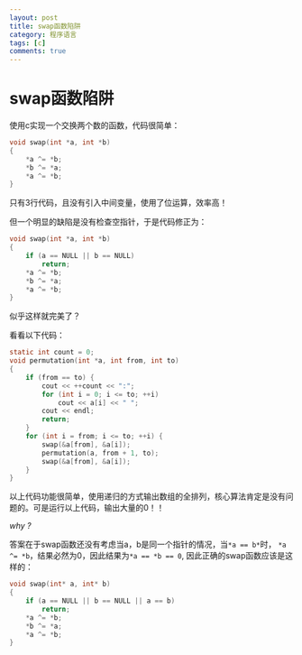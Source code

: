 ```yaml
---
layout: post
title: swap函数陷阱
category: 程序语言
tags: [c]
comments: true
---
```

# swap函数陷阱

使用c实现一个交换两个数的函数，代码很简单：

```c
void swap(int *a, int *b)
{
    *a ^= *b;
    *b ^= *a;
    *a ^= *b;
}
```

只有3行代码，且没有引入中间变量，使用了位运算，效率高！

但一个明显的缺陷是没有检查空指针，于是代码修正为：

```c
void swap(int *a, int *b)
{
    if (a == NULL || b == NULL)
        return;
    *a ^= *b;
    *b ^= *a;
    *a ^= *b;
}
```

似乎这样就完美了？
<!-- more -->

看看以下代码：

```c
static int count = 0;
void permutation(int *a, int from, int to)
{
    if (from == to) {
        cout << ++count << ":";
        for (int i = 0; i <= to; ++i)
            cout << a[i] << " ";
        cout << endl;
        return;
    }
    for (int i = from; i <= to; ++i) {
        swap(&a[from], &a[i]);
        permutation(a, from + 1, to);
        swap(&a[from], &a[i]);
    }
}
```

以上代码功能很简单，使用递归的方式输出数组的全排列，核心算法肯定是没有问题的。可是运行以上代码，输出大量的0！！

*why ?*

答案在于swap函数还没有考虑当a，b是同一个指针的情况，当`*a == b*`时， `*a ^= *b`，结果必然为0，因此结果为`*a == *b == 0`,
因此正确的swap函数应该是这样的：

```c
void swap(int* a, int* b)
{
    if (a == NULL || b == NULL || a == b)
        return;
    *a ^= *b;
    *b ^= *a;
    *a ^= *b;
}
```

